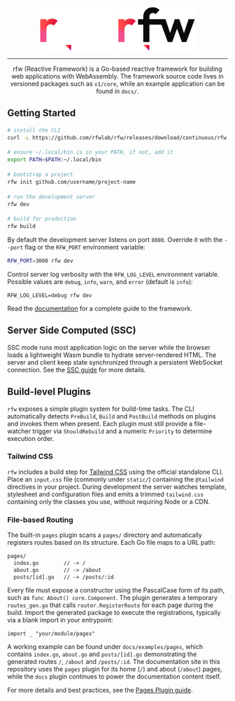<div align="center">
<img src="https://github.com/rfwlab/brandbook/blob/main/logos/full/png/light-full.png#gh-dark-mode-only" height="100">
<img src="https://github.com/rfwlab/brandbook/blob/main/logos/full/png/dark-full.png#gh-light-mode-only" height="100">
<hr />
<p>rfw (Reactive Framework) is a Go-based reactive framework for building web applications with WebAssembly. The framework source code lives in versioned packages such as <code>v1/core</code>, while an example application can be found in <code>docs/</code>.</p>
</div>

## Getting Started

```bash
# install the CLI
curl -L https://github.com/rfwlab/rfw/releases/download/continuous/rfw -o ~/.local/bin/rfw && chmod +x ~/.local/bin/rfw

# ensure ~/.local/bin is in your PATH, if not, add it
export PATH=$PATH:~/.local/bin

# bootstrap a project
rfw init github.com/username/project-name

# run the development server
rfw dev

# build for production
rfw build
```

By default the development server listens on port `8080`. Override it with
the `--port` flag or the `RFW_PORT` environment variable:

```bash
RFW_PORT=3000 rfw dev
```

Control server log verbosity with the `RFW_LOG_LEVEL` environment variable.
Possible values are `debug`, `info`, `warn`, and `error` (default is `info`):

```
RFW_LOG_LEVEL=debug rfw dev
```

Read the [documentation](./docs/articles/index.md) for a complete guide to the framework.


## Server Side Computed (SSC)

SSC mode runs most application logic on the server while the browser loads a lightweight Wasm bundle to hydrate server-rendered HTML. The server and client keep state synchronized through a persistent WebSocket connection. See the [SSC guide](./docs/articles/guide/ssc.md) for more details.

## Build-level Plugins

`rfw` exposes a simple plugin system for build-time tasks. The CLI
automatically detects `PreBuild`, `Build` and `PostBuild` methods on plugins
and invokes them when present. Each plugin must still provide a file-watcher
trigger via `ShouldRebuild` and a numeric `Priority` to determine execution
order.

### Tailwind CSS

`rfw` includes a build step for [Tailwind CSS](https://tailwindcss.com/) using the official standalone CLI.
Place an `input.css` file (commonly under `static/`) containing the `@tailwind` directives in your project. During development the server watches
template, stylesheet and configuration files and emits a trimmed `tailwind.css`
containing only the classes you use, without requiring Node or a CDN.

### File-based Routing

The built-in `pages` plugin scans a `pages/` directory and automatically
registers routes based on its structure. Each Go file maps to a URL path:

```
pages/
  index.go        // -> /
  about.go        // -> /about
  posts/[id].go   // -> /posts/:id
```

Every file must expose a constructor using the PascalCase form of its path,
such as `func About() core.Component`. The plugin generates a temporary
`routes_gen.go` that calls `router.RegisterRoute` for each page during the
build. Import the generated package to execute the registrations, typically
via a blank import in your entrypoint:

```
import _ "your/module/pages"
```

A working example can be found under `docs/examples/pages`, which
contains `index.go`, `about.go` and `posts/[id].go` demonstrating the
generated routes `/`, `/about` and `/posts/:id`. The documentation site in
this repository uses the `pages` plugin for its home (`/`) and about (`/about`)
pages, while the `docs` plugin continues to power the documentation
content itself.

For more details and best practices, see the [Pages Plugin guide](./docs/articles/guide/pages-plugin.md).
